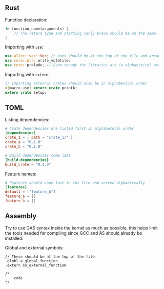 ## Rust

Function declaration:
```rust
fn function_name(arguments) {
    // The return type and starting curly brace should be on the same line as the function name
}
```

Importing with ``use``:
```rust
use alloc::vec::Vec; // uses should be at the top of the file and arranged in alphabetical order
use core::ptr::write_volatile;
use core::prelude; // Even though the libraries are in alphabetical order the modules aren't, this should be the second use
```

Importing with ``extern``:
```rust
// Importing external crates should also be in alphabetical order
#[macro_use] extern crate printk;
extern crate setup;
```

## TOML

Listing dependencies:
```toml
# Crate dependencies are listed first in alphabetecal order
[dependencies]
crate_1 = { path = "crate_1/" }
crate_a = "0.1.0"
crate_b = "0.1.0"

# Build dependencies come last
[build-dependencies]
build_crate = "0.1.0"
```

Feature names:
```toml
# Features should come last in the file and sorted alphabetcally
[features]
default = ["feature_b"]
feature_a = []
feature_b = []
```

## Assembly

Try to use GAS syntax inside the kernel as much as possible, this helps limit the tools needed for compiling since GCC
and AS should already be installed.

Global and external symbols:
```assembly
// These should be at the top of the file
.globl a_global_function
.extern an_external_function

/*
    code
*/

```
